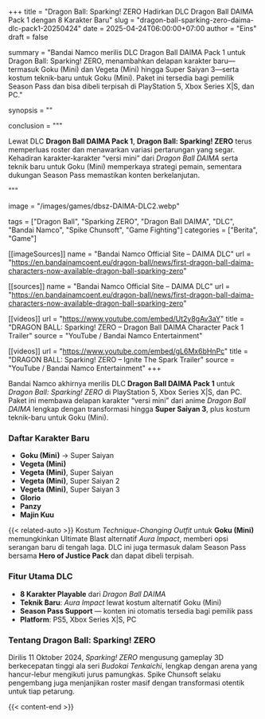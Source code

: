 +++
title = "Dragon Ball: Sparking! ZERO Hadirkan DLC Dragon Ball DAIMA Pack 1 dengan 8 Karakter Baru"
slug = "dragon-ball-sparking-zero-daima-dlc-pack1-20250424"
date = 2025-04-24T06:00:00+07:00
author = "Eins"
draft = false

summary = "Bandai Namco merilis DLC Dragon Ball DAIMA Pack 1 untuk Dragon Ball: Sparking! ZERO, menambahkan delapan karakter baru—termasuk Goku (Mini) dan Vegeta (Mini) hingga Super Saiyan 3—serta kostum teknik-baru untuk Goku (Mini). Paket ini tersedia bagi pemilik Season Pass dan bisa dibeli terpisah di PlayStation 5, Xbox Series X|S, dan PC."

synopsis = ""

conclusion = """<p>Lewat DLC <strong>Dragon Ball DAIMA Pack 1</strong>, <strong>Dragon Ball: Sparking! ZERO</strong> terus memperluas roster dan menawarkan variasi pertarungan yang segar. Kehadiran karakter-karakter “versi mini” dari <em>Dragon Ball DAIMA</em> serta teknik baru untuk Goku (Mini) memperkaya strategi pemain, sementara dukungan Season Pass memastikan konten berkelanjutan.</p>"""

image = "/images/games/dbsz-DAIMA-DLC2.webp"

tags = ["Dragon Ball", "Sparking ZERO", "Dragon Ball DAIMA", "DLC", "Bandai Namco", "Spike Chunsoft", "Game Fighting"]
categories = ["Berita", "Game"]

[[imageSources]]
name = "Bandai Namco Official Site – DAIMA DLC"
url = "https://en.bandainamcoent.eu/dragon-ball/news/first-dragon-ball-daima-characters-now-available-dragon-ball-sparking-zero"


[[sources]]
name = "Bandai Namco Official Site – DAIMA DLC"
url = "https://en.bandainamcoent.eu/dragon-ball/news/first-dragon-ball-daima-characters-now-available-dragon-ball-sparking-zero"

[[videos]]
url = "https://www.youtube.com/embed/Ut2y8gAv3aY"
title = "DRAGON BALL: Sparking! ZERO – Dragon Ball DAIMA Character Pack 1 Trailer"
source = "YouTube / Bandai Namco Entertainment"

[[videos]]
url = "https://www.youtube.com/embed/gL6Mx6bHnPc"
title = "DRAGON BALL: Sparking! ZERO – Ignite The Spark Trailer"
source = "YouTube / Bandai Namco Entertainment"
+++

Bandai Namco akhirnya merilis DLC **Dragon Ball DAIMA Pack 1** untuk *Dragon Ball: Sparking! ZERO* di PlayStation 5, Xbox Series X|S, dan PC. Paket ini membawa delapan karakter “versi mini” dari anime *Dragon Ball DAIMA* lengkap dengan transformasi hingga **Super Saiyan 3**, plus kostum teknik-baru untuk Goku (Mini).

### **Daftar Karakter Baru**
- **Goku (Mini)** → Super Saiyan
- **Vegeta (Mini)**
- **Vegeta (Mini)**, Super Saiyan
- **Vegeta (Mini)**, Super Saiyan 2
- **Vegeta (Mini)**, Super Saiyan 3
- **Glorio**
- **Panzy**
- **Majin Kuu**

{{< related-auto >}}
Kostum *Technique-Changing Outfit* untuk **Goku (Mini)** memungkinkan Ultimate Blast alternatif *Aura Impact*, memberi opsi serangan baru di tengah laga. DLC ini juga termasuk dalam Season Pass bersama **Hero of Justice Pack** dan dapat dibeli terpisah.

### **Fitur Utama DLC**
- **8 Karakter Playable** dari *Dragon Ball DAIMA*
- **Teknik Baru**: *Aura Impact* lewat kostum alternatif Goku (Mini)
- **Season Pass Support** — konten ini otomatis tersedia bagi pemilik pass
- **Platform**: PS5, Xbox Series X|S, PC

### **Tentang Dragon Ball: Sparking! ZERO**
Dirilis 11 Oktober 2024, *Sparking! ZERO* mengusung gameplay 3D berkecepatan tinggi ala seri *Budokai Tenkaichi*, lengkap dengan arena yang hancur-lebur mengikuti jurus pamungkas. Spike Chunsoft selaku pengembang juga menjanjikan roster masif dengan transformasi otentik untuk tiap petarung.

 
{{< content-end >}}